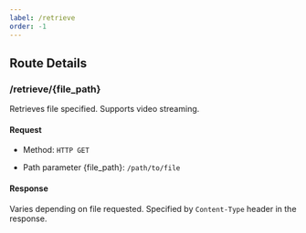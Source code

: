 ```yaml
---
label: /retrieve
order: -1
---
```


## Route Details

### /retrieve/\{file_path\}

Retrieves file specified. Supports video streaming.

#### Request

- Method: `HTTP GET`

- Path parameter \{file_path\}: `/path/to/file`

#### Response

Varies depending on file requested. Specified by `Content-Type` header in the response.